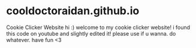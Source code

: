 # cooldoctoraidan.github.io
Cookie Clicker Website
hi :)
welcome to my cookie clicker website!
i found this code on youtube and slightly edited it!
please use if u wanna.
do whatever.
have fun <3
